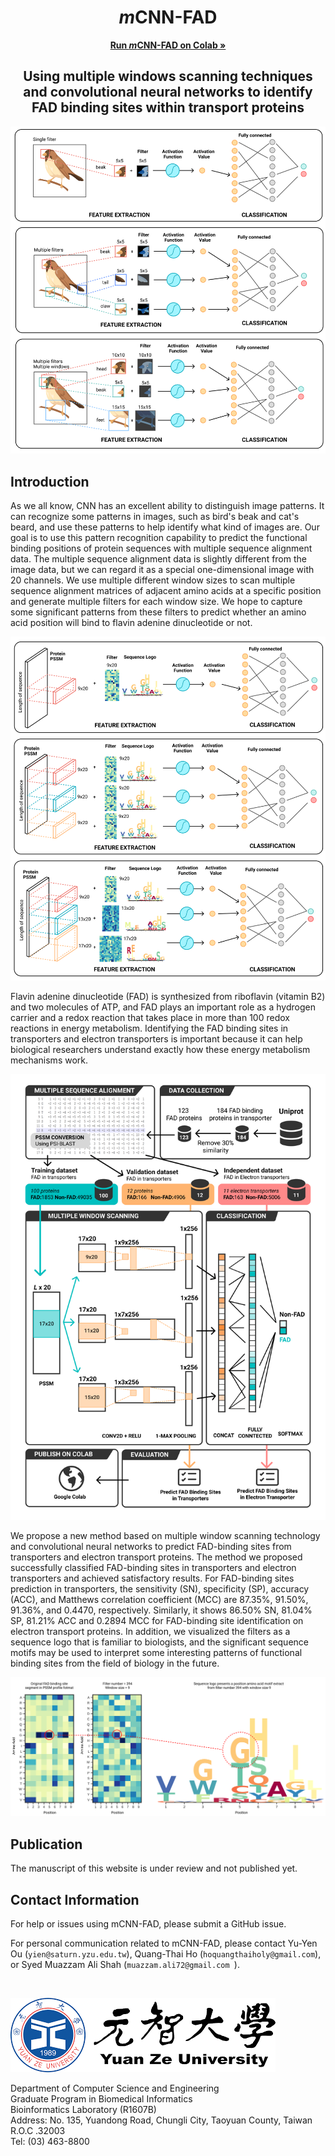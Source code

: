
<h1 align="center"><i>m</i>CNN-FAD</h1>
<p align="center"><a href="https://github.com/hoquangthaiholy/mCNN-FAD/blob/master/mCNN_FAD_Identification_of_FAD_binding_sites_in_electron_transport_proteins_using_multiple_windows_scanning_techniques_and_convolutional_neural_networks.ipynb" align="center"><strong>Run <i>m</i>CNN-FAD on Colab »</strong></a></p>
<h2 align="center">
  Using multiple windows scanning techniques and convolutional neural networks to identify FAD binding sites within transport proteins
</h2>

![Figure 1](https://raw.githubusercontent.com/hoquangthaiholy/mCNN-FAD/master/fig_01.png?raw=true)

## Introduction

<p>As we all know, CNN has an excellent ability to distinguish image patterns. It can recognize some patterns in images, such as bird's beak and cat's beard, and use these patterns to help identify what kind of images are. Our goal is to use this pattern recognition capability to predict the functional binding positions of protein sequences with multiple sequence alignment data. The multiple sequence alignment data is slightly different from the image data, but we can regard it as a special one-dimensional image with 20 channels. We use multiple different window sizes to scan multiple sequence alignment matrices of adjacent amino acids at a specific position and generate multiple filters for each window size. We hope to capture some significant patterns from these filters to predict whether an amino acid position will bind to flavin adenine dinucleotide or not.</p>

![Figure 1](https://raw.githubusercontent.com/hoquangthaiholy/mCNN-FAD/master/fig_02.png?raw=true)

<p>Flavin adenine dinucleotide (FAD) is synthesized from riboflavin (vitamin B2) and two molecules of ATP, and FAD plays an important role as a hydrogen carrier and a redox reaction that takes place in more than 100 redox reactions in energy metabolism. Identifying the FAD binding sites in transporters and electron transporters is important because it can help biological researchers understand exactly how these energy metabolism mechanisms work.</p>

![Figure 3](https://raw.githubusercontent.com/hoquangthaiholy/mCNN-FAD/master/fig_03.png?raw=true)

<p>We propose a new method based on multiple window scanning technology and convolutional neural networks to predict FAD-binding sites from transporters and electron transport proteins. The method we proposed successfully classified FAD-binding sites in transporters and electron transporters and achieved satisfactory results. For FAD-binding sites prediction in transporters, the sensitivity (SN), specificity (SP), accuracy (ACC), and Matthews correlation coefficient (MCC) are 87.35%, 91.50%, 91.36%, and 0.4470, respectively. Similarly, it shows 86.50% SN, 81.04% SP, 81.21% ACC and 0.2894 MCC for FAD-binding site identification on electron transport proteins. In addition, we visualized the filters as a sequence logo that is familiar to biologists, and the significant sequence motifs may be used to interpret some interesting patterns of functional binding sites from the field of biology in the future.</p>

![Figure 4](https://raw.githubusercontent.com/hoquangthaiholy/mCNN-FAD/master/fig_04.png?raw=true)

## Publication
The manuscript of this website is under review and not published yet.

## Contact Information

For help or issues using mCNN-FAD, please submit a GitHub issue.

For personal communication related to mCNN-FAD, please contact Yu-Yen Ou
(`yien@saturn.yzu.edu.tw`), Quang-Thai Ho (`hoquangthaiholy@gmail.com`), or
Syed Muazzam Ali Shah (`muazzam.ali72@gmail.com `).

<br/>

![Figure 1](https://raw.githubusercontent.com/hoquangthaiholy/mCNN-FAD/master/yzu.png?raw=true)

<p>
Department of Computer Science and Engineering<br/>
Graduate Program in Biomedical Informatics<br/>
Bioinformatics Laboratory (R1607B)<br/>
Address: No. 135, Yuandong Road, Chungli City, Taoyuan County, Taiwan R.O.C .32003<br/>
Tel: (03) 463-8800
</p>
